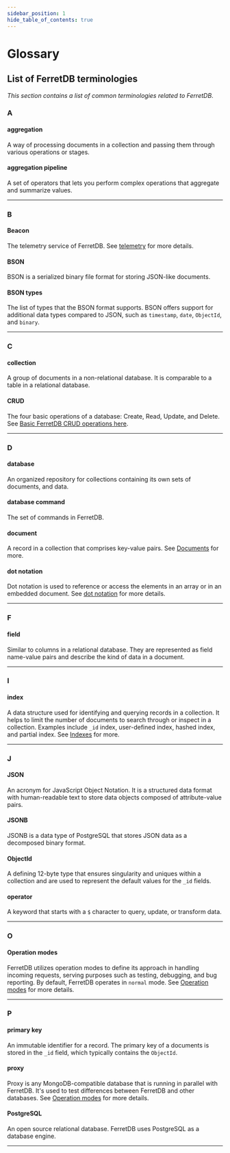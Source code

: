 ```yaml
---
sidebar_position: 1
hide_table_of_contents: true
---
```


# Glossary

## List of FerretDB terminologies

_This section contains a list of common terminologies related to FerretDB_.

### A

#### aggregation

A way of processing documents in a collection and passing them through various operations or stages.

#### aggregation pipeline

A set of operators that lets you perform complex operations that aggregate and summarize values.

---

### B

#### Beacon

The telemetry service of FerretDB.
See [telemetry](../telemetry.md) for more details.

#### BSON

BSON is a serialized binary file format for storing JSON-like documents.

#### BSON types

The list of types that the BSON format supports.
BSON offers support for additional data types compared to JSON, such as `timestamp`, `date`, `ObjectId`, and `binary`.

---

### C

#### collection

A group of documents in a non-relational database.
It is comparable to a table in a relational database.

#### CRUD

The four basic operations of a database: Create, Read, Update, and Delete.
See [Basic FerretDB CRUD operations here](../usage/concepts.md).

---

### D

#### database

An organized repository for collections containing its own sets of documents, and data.

#### database command

The set of commands in FerretDB.

#### document

A record in a collection that comprises key-value pairs.
See [Documents](../usage/concepts.md#documents) for more.

#### dot notation

Dot notation is used to reference or access the elements in an array or in an embedded document.
See [dot notation](../usage/concepts.md#dot-notation) for more details.

---

### F

#### field

Similar to columns in a relational database.
They are represented as field name-value pairs and describe the kind of data in a document.

---

### I

#### index

A data structure used for identifying and querying records in a collection.
It helps to limit the number of documents to search through or inspect in a collection.
Examples include `_id` index, user-defined index, hashed index, and partial index.
See [Indexes](../usage/indexes.md) for more.

---

### J

#### JSON

An acronym for JavaScript Object Notation.
It is a structured data format with human-readable text to store data objects composed of attribute-value pairs.

#### JSONB

JSONB is a data type of PostgreSQL that stores JSON data as a decomposed binary format.

#### ObjectId

A defining 12-byte type that ensures singularity and uniques within a collection and are used to represent the default values for the `_id` fields.

#### operator

A keyword that starts with a `$` character to query, update, or transform data.

---

### O

#### Operation modes

FerretDB utilizes operation modes to define its approach in handling incoming requests, serving purposes such as testing, debugging, and bug reporting.
By default, FerretDB operates in `normal` mode.
See [Operation modes](../configuration/operation-modes.md) for more details.

---

### P

#### primary key

An immutable identifier for a record.
The primary key of a documents is stored in the `_id` field, which typically contains the `ObjectId`.

#### proxy

Proxy is any MongoDB-compatible database that is running in parallel with FerretDB.
It's used to test differences between FerretDB and other databases.
See [Operation modes](../configuration/operation-modes.md) for more details.

#### PostgreSQL

An open source relational database.
FerretDB uses PostgreSQL as a database engine.

---
